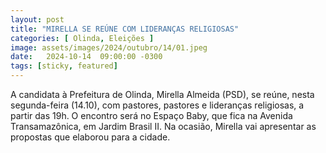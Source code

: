 ```yaml
---
layout: post
title: "MIRELLA SE REÚNE COM LIDERANÇAS RELIGIOSAS"
categories: [ Olinda, Eleições ]
image: assets/images/2024/outubro/14/01.jpeg
date:   2024-10-14  09:00:00 -0300
tags: [sticky, featured]
---
```

A candidata à Prefeitura de Olinda, Mirella Almeida (PSD), se reúne, nesta segunda-feira (14.10), com pastores, pastores e lideranças religiosas, a partir das 19h. O encontro será no Espaço Baby, que fica na Avenida Transamazônica, em Jardim Brasil II. Na ocasião, Mirella vai apresentar as propostas que elaborou para a cidade.